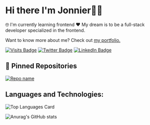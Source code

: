 <div>
  
# Hi there I'm Jonnier👋🏽

🤓 I'm currently learning frontend ❤️ My dream is to be a full-stack developer specialized in the frontend.
  
 Want to know more about me? Check out [my portfolio.](https://www.jonniermartinez.com/)
 
[![Visits Badge](https://badges.pufler.dev/visits/jonniermartinez/jonniermartinez)](https://www.jonniermartinez.com/)
[![Twitter Badge](https://img.shields.io/badge/Twitter-Profile-informational?style=flat&logo=twitter&logoColor=white&color=1CA2F1)](https://twitter.com/jonniermartinez)
[![LinkedIn Badge](https://img.shields.io/badge/LinkedIn-Profile-informational?style=flat&logo=linkedin&logoColor=white&color=0D76A8)](https://www.linkedin.com/in/jonnier-alejandro-martinez-sanchez/)

</div>
 
## 📌 Pinned Repositories

[![Repo name](https://github-readme-stats.vercel.app/api/pin/?username=jonniermartinez&repo=wordle&theme=gruvbox)](https://github.com/jonniermartinez/wordle)


## Languages and Technologies:
![Top Languages Card](https://github-readme-stats.vercel.app/api/top-langs/?username=jonniermartinez&layout=compact&theme=gruvbox)


![Anurag's GitHub stats](https://github-readme-stats.vercel.app/api?username=jonniermartinez&show_icons=true&theme=gruvbox)
